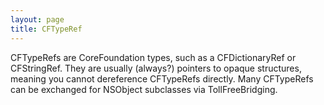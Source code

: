 ```yaml
---
layout: page
title: CFTypeRef
---
```


CFTypeRefs are CoreFoundation types, such as a CFDictionaryRef or CFStringRef. They are usually (always?) pointers to opaque structures, meaning you cannot dereference CFTypeRefs directly. Many CFTypeRefs can be exchanged for NSObject subclasses via TollFreeBridging.

